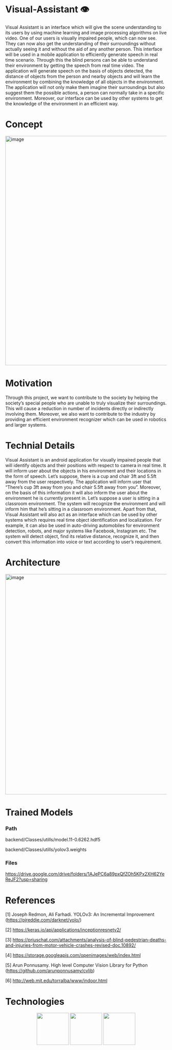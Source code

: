 # Visual-Assistant 👁️

Visual Assistant is an interface which will give the scene understanding to its users by using machine learning and image processing algorithms on live video. One of our users is visually impaired people, which can now see. They can now also get the understanding of their surroundings without actually seeing it and without the aid of any another person. This interface will be used in a mobile application to efficiently generate speech in real time scenario. Through this the blind persons can be able to understand their environment by getting the speech from real time video. The application will generate speech on the basis of objects detected, the distance of objects from the person and nearby objects and will learn the environment by combining the knowledge of all objects in the environment. The application will not only make them imagine their surroundings but also suggest them the possible actions, a person can normally take in a specific environment.
Moreover, our interface can be used by other systems to get the knowledge of the environment in an efficient way.

# Concept

<img width="714" alt="image" src="https://user-images.githubusercontent.com/45764331/195984182-d9c0bfc8-9b20-450e-b671-5f8209a98960.png">

# Motivation

Through this project, we want to contribute to the society by helping the society’s special people who are unable to truly visualize their surroundings. This will cause a reduction in number of incidents directly or indirectly involving them. Moreover, we also want to contribute to the industry by providing an efficient environment recognizer which can be used in robotics and larger systems.

# Technial Details

Visual Assistant is an android application for visually impaired people that will identify objects and their positions with respect to camera in real time. It will inform user about the objects in his environment and their locations in the form of speech. Let’s suppose, there is a cup and chair 3ft and 5.5ft away from the user respectively. The application will inform user that “There’s cup 3ft away from you and chair 5.5ft away from you”. Moreover, on the basis of this information it will also inform the user about the environment he is currently present in. Let’s suppose a user is sitting in a classroom environment. The system will recognize the environment and will inform him that he’s sitting in a classroom environment. Apart from that, Visual Assistant will also act as an interface which can be used by other systems which requires real time object identification and localization. For example, it can also be used in auto-driving automobiles for environment detection, robots, and major systems like Facebook, Instagram etc. The system will detect object, find its relative distance, recognize it, and then convert this information into voice or text according to user’s requirement.

# Architecture

<img width="686" alt="image" src="https://user-images.githubusercontent.com/45764331/195984684-febdc5ed-df5f-4f8f-96d4-4f76cd69ce6a.png">

# Trained Models

### Path
backend/Classes/utills/model.11-0.6262.hdf5

backend/Classes/utills/yolov3.weights

### Files
https://drive.google.com/drive/folders/1AJePC6a89pxQfZOh5KPx2XH62YeReJF2?usp=sharing

# References

[1] Joseph Redmon, Ali Farhadi. YOLOv3: An Incremental Improvement (https://pjreddie.com/darknet/yolo/)

[2] https://keras.io/api/applications/inceptionresnetv2/

[3] https://priuschat.com/attachments/analysis-of-blind-pedestrian-deaths-and-injuries-from-motor-vehicle-crashes-revised-doc.10892/

[4] https://storage.googleapis.com/openimages/web/index.html

[5] Arun Ponnusamy. High level Computer Vision Library for Python (https://github.com/arunponnusamy/cvlib)

[6] http://web.mit.edu/torralba/www/indoor.html

# Technologies

<p align="middle">
  <img src="https://user-images.githubusercontent.com/45764331/195984722-ef6b755a-fde7-4ebf-bcbe-9905e751ba25.png" width="100" />
  <img src="https://user-images.githubusercontent.com/45764331/195984729-e9e96afd-0f08-4990-bc50-d9fb7826b5f0.png" width="100" /> 
  <img src="https://user-images.githubusercontent.com/45764331/195984953-e45c5254-b837-4732-8dcc-7ec96543529a.png" width="100" /> 
</p>
